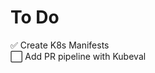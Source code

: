 # To Do

:white_check_mark: Create K8s Manifests  
:white_large_square: Add PR pipeline with Kubeval
